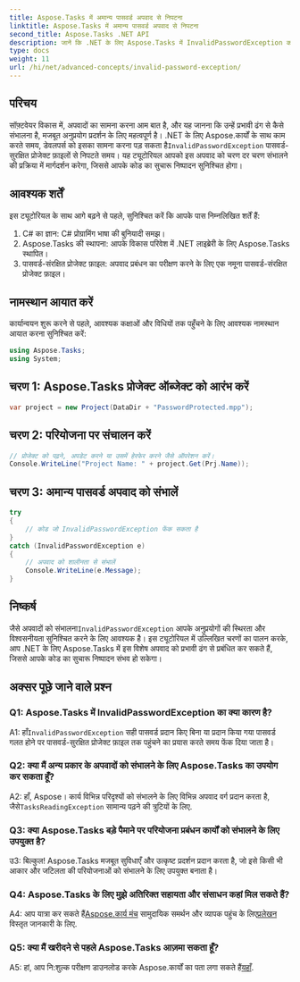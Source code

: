 ```yaml
---
title: Aspose.Tasks में अमान्य पासवर्ड अपवाद से निपटना
linktitle: Aspose.Tasks में अमान्य पासवर्ड अपवाद से निपटना
second_title: Aspose.Tasks .NET API
description: जानें कि .NET के लिए Aspose.Tasks में InvalidPasswordException को कुशलतापूर्वक कैसे संभालना है। इस चरण-दर-चरण मार्गदर्शिका के साथ अपने कोड का सुचारू निष्पादन सुनिश्चित करें।
type: docs
weight: 11
url: /hi/net/advanced-concepts/invalid-password-exception/
---
```

## परिचय

 सॉफ़्टवेयर विकास में, अपवादों का सामना करना आम बात है, और यह जानना कि उन्हें प्रभावी ढंग से कैसे संभालना है, मजबूत अनुप्रयोग प्रदर्शन के लिए महत्वपूर्ण है। .NET के लिए Aspose.कार्यों के साथ काम करते समय, डेवलपर्स को इसका सामना करना पड़ सकता है`InvalidPasswordException` पासवर्ड-सुरक्षित प्रोजेक्ट फ़ाइलों से निपटते समय। यह ट्यूटोरियल आपको इस अपवाद को चरण दर चरण संभालने की प्रक्रिया में मार्गदर्शन करेगा, जिससे आपके कोड का सुचारू निष्पादन सुनिश्चित होगा।

## आवश्यक शर्तें

इस ट्यूटोरियल के साथ आगे बढ़ने से पहले, सुनिश्चित करें कि आपके पास निम्नलिखित शर्तें हैं:

1. C# का ज्ञान: C# प्रोग्रामिंग भाषा की बुनियादी समझ।
2. Aspose.Tasks की स्थापना: आपके विकास परिवेश में .NET लाइब्रेरी के लिए Aspose.Tasks स्थापित।
3. पासवर्ड-संरक्षित प्रोजेक्ट फ़ाइल: अपवाद प्रबंधन का परीक्षण करने के लिए एक नमूना पासवर्ड-संरक्षित प्रोजेक्ट फ़ाइल।

## नामस्थान आयात करें

कार्यान्वयन शुरू करने से पहले, आवश्यक कक्षाओं और विधियों तक पहुँचने के लिए आवश्यक नामस्थान आयात करना सुनिश्चित करें:

```csharp
using Aspose.Tasks;
using System;

```

## चरण 1: Aspose.Tasks प्रोजेक्ट ऑब्जेक्ट को आरंभ करें

```csharp
var project = new Project(DataDir + "PasswordProtected.mpp");
```

## चरण 2: परियोजना पर संचालन करें

```csharp
// प्रोजेक्ट को पढ़ने, अपडेट करने या उसमें हेरफेर करने जैसे ऑपरेशन करें।
Console.WriteLine("Project Name: " + project.Get(Prj.Name));
```

## चरण 3: अमान्य पासवर्ड अपवाद को संभालें

```csharp
try
{
    // कोड जो InvalidPasswordException फेंक सकता है
}
catch (InvalidPasswordException e)
{
    // अपवाद को शालीनता से संभालें
    Console.WriteLine(e.Message);
}
```

## निष्कर्ष

 जैसे अपवादों को संभालना`InvalidPasswordException` आपके अनुप्रयोगों की स्थिरता और विश्वसनीयता सुनिश्चित करने के लिए आवश्यक है। इस ट्यूटोरियल में उल्लिखित चरणों का पालन करके, आप .NET के लिए Aspose.Tasks में इस विशेष अपवाद को प्रभावी ढंग से प्रबंधित कर सकते हैं, जिससे आपके कोड का सुचारू निष्पादन संभव हो सकेगा।

## अक्सर पूछे जाने वाले प्रश्न

### Q1: Aspose.Tasks में InvalidPasswordException का क्या कारण है?

 A1: हाँ`InvalidPasswordException` सही पासवर्ड प्रदान किए बिना या प्रदान किया गया पासवर्ड गलत होने पर पासवर्ड-सुरक्षित प्रोजेक्ट फ़ाइल तक पहुंचने का प्रयास करते समय फेंक दिया जाता है।

### Q2: क्या मैं अन्य प्रकार के अपवादों को संभालने के लिए Aspose.Tasks का उपयोग कर सकता हूँ?

 A2: हाँ, Aspose। कार्य विभिन्न परिदृश्यों को संभालने के लिए विभिन्न अपवाद वर्ग प्रदान करता है, जैसे`TasksReadingException` सामान्य पढ़ने की त्रुटियों के लिए.

### Q3: क्या Aspose.Tasks बड़े पैमाने पर परियोजना प्रबंधन कार्यों को संभालने के लिए उपयुक्त है?

उ3: बिल्कुल! Aspose.Tasks मजबूत सुविधाएँ और उत्कृष्ट प्रदर्शन प्रदान करता है, जो इसे किसी भी आकार और जटिलता की परियोजनाओं को संभालने के लिए उपयुक्त बनाता है।

### Q4: Aspose.Tasks के लिए मुझे अतिरिक्त सहायता और संसाधन कहां मिल सकते हैं?

 A4: आप यात्रा कर सकते हैं[Aspose.कार्य मंच](https://forum.aspose.com/c/tasks/15) सामुदायिक समर्थन और व्यापक पहुंच के लिए[प्रलेखन](https://reference.aspose.com/tasks/net/) विस्तृत जानकारी के लिए.

### Q5: क्या मैं खरीदने से पहले Aspose.Tasks आज़मा सकता हूँ?

 A5: हां, आप नि:शुल्क परीक्षण डाउनलोड करके Aspose.कार्यों का पता लगा सकते हैं[यहाँ](https://releases.aspose.com/).